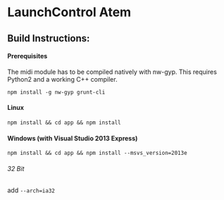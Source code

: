 # LaunchControl Atem

## Build Instructions:

#### Prerequisites
The midi module has to be compiled natively with nw-gyp. This requires Python2 and a working C++ compiler.

```npm install -g nw-gyp grunt-cli```

#### Linux
```npm install && cd app && npm install```

#### Windows (with Visual Studio 2013 Express)
```npm install && cd app && npm install --msvs_version=2013e```

###### 32 Bit
add ```--arch=ia32```
